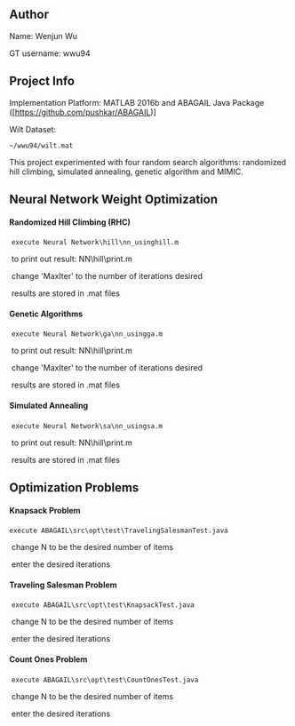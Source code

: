 ## **Author**

Name: Wenjun Wu

GT username: wwu94

## Project Info

Implementation Platform: MATLAB 2016b and ABAGAIL Java Package ([https://github.com/pushkar/ABAGAIL)]

Wilt Dataset: 

`~/wwu94/wilt.mat`

This project experimented with four random search algorithms: randomized hill climbing, simulated annealing, genetic algorithm and MIMIC. 

## Neural Network Weight Optimization

#### Randomized Hill Climbing (RHC)

​	`execute Neural Network\hill\nn_usinghill.m`

​	to print out result: NN\hill\print.m

​	change 'MaxIter' to the number of iterations desired

​	results are stored in .mat files

#### Genetic Algorithms

​	`execute Neural Network\ga\nn_usingga.m`

​	to print out result: NN\hill\print.m

​	change 'MaxIter' to the number of iterations desired

​	results are stored in .mat files

#### Simulated Annealing

​	`execute Neural Network\sa\nn_usingsa.m`

​	to print out result: NN\hill\print.m

​	results are stored in .mat files

## Optimization Problems

#### Knapsack Problem

​	`execute ABAGAIL\src\opt\test\TravelingSalesmanTest.java`

​	change N to be the desired number of items

​	enter the desired iterations	

#### Traveling Salesman Problem

​	`execute ABAGAIL\src\opt\test\KnapsackTest.java`

​	change N to be the desired number of items

​	enter the desired iterations

#### Count Ones Problem

​	`execute ABAGAIL\src\opt\test\CountOnesTest.java`

​	change N to be the desired number of items	

​	enter the desired iterations